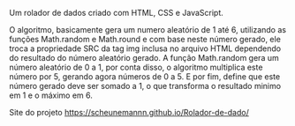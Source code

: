 Um rolador de dados criado com HTML, CSS e JavaScript.

O algoritmo, basicamente gera um numero aleatório de 1 até 6, utilizando as funções Math.random e Math.round e com base neste número gerado, ele troca a propriedade SRC da tag img inclusa no arquivo HTML dependendo do resultado do número aleatório gerado.
A função Math.random gera um número aleatório de 0 a 1, por conta disso, o algoritmo multiplica este número por 5, gerando agora números de 0 a 5. E por fim, define que este número gerado deve ser somado a 1, o que transforma o resultado minimo em 1 e o máximo em 6.

Site do projeto https://scheunemannn.github.io/Rolador-de-dado/
